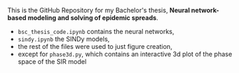 This is the GitHub Repository for my Bachelor's thesis, **Neural network-based modeling and solving of epidemic spreads**.

- `bsc_thesis_code.ipynb` contains the neural networks,  
- `sindy.ipynb` the SINDy models,  
- the rest of the files were used to just figure creation,  
- except for `phase3d.py`, which contains an interactive 3d plot of the phase space of the SIR model
